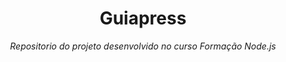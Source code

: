 <h1 align="center">Guiapress</h1>
<p align="center"><i>Repositorio do projeto desenvolvido no curso Formação Node.js</i></p>
